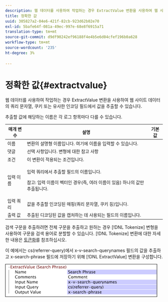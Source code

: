 ```yaml
---
description: 웹 데이터를 사용하여 작업하는 경우 ExtractValue 변환을 사용하여 웹 사이트 데이터의 쿼리 문자열, 쿠키 또는 유사한 인코딩 필드에서 값을 추출할 수 있습니다.
title: 정확한 값
uuid: 305827a2-04e6-421f-82cb-923d62b02e70
exl-id: 5bafe64f-081a-49ec-997e-68e8f6915a71
translation-type: tm+mt
source-git-commit: d9df90242ef96188f4e4b5e6d04cfef196b0a628
workflow-type: tm+mt
source-wordcount: '235'
ht-degree: 3%

---
```


# 정확한 값{#extractvalue}

웹 데이터를 사용하여 작업하는 경우 ExtractValue 변환을 사용하여 웹 사이트 데이터의 쿼리 문자열, 쿠키 또는 유사한 인코딩 필드에서 값을 추출할 수 있습니다.

추출할 값에 해당하는 이름은 각 로그 항목마다 다를 수 있습니다.

<table id="table_D16A39BE035043628A4D6F7452952304"> 
 <thead> 
  <tr> 
   <th colname="col1" class="entry"> 매개 변수 </th> 
   <th colname="col2" class="entry"> 설명 </th> 
   <th colname="col3" class="entry"> 기본값 </th> 
  </tr> 
 </thead>
 <tbody> 
  <tr> 
   <td colname="col1"> 이름 </td> 
   <td colname="col2"> 변환의 설명형 이름입니다. 여기에 이름을 입력할 수 있습니다. </td> 
   <td colname="col3"></td> 
  </tr> 
  <tr> 
   <td colname="col1"> 댓글 </td> 
   <td colname="col2"> 선택 사항입니다. 변형에 대한 참고 사항 </td> 
   <td colname="col3"></td> 
  </tr> 
  <tr> 
   <td colname="col1"> 조건 </td> 
   <td colname="col2"> 이 변환이 적용되는 조건입니다. </td> 
   <td colname="col3"></td> 
  </tr> 
  <tr> 
   <td colname="col1"> 입력 이름 </td> 
   <td colname="col2"> <p>입력 쿼리에서 추출할 필드의 이름입니다. </p> <p> <p>참고: 입력 이름이 벡터인 경우(즉, 여러 이름이 있음) 하나의 값만 추출됩니다. </p> </p> </td> 
   <td colname="col3"></td> 
  </tr> 
  <tr> 
   <td colname="col1"> 입력 쿼리 </td> 
   <td colname="col2"> 값을 추출할 인코딩된 매핑(쿼리 문자열, 쿠키 등)입니다. </td> 
   <td colname="col3"></td> 
  </tr> 
  <tr> 
   <td colname="col1"> 출력 값 </td> 
   <td colname="col2"> 추출된 디코딩된 값을 캡처하는 데 사용되는 필드의 이름입니다. </td> 
   <td colname="col3"></td> 
  </tr> 
 </tbody> 
</table>

검색 구문을 추출하려면 전체 구문을 추출하고 원하는 경우 [!DNL Tokenize] 변형을 사용하여 구문을 검색 용어로 분할할 수 있습니다. [!DNL Tokenize] 변환에 대한 자세한 내용은 [토큰화](../../../../../home/c-dataset-const-proc/c-data-trans/c-transf-types/c-standard-transf/c-tokenize.md#concept-f460aa5df3a7476e971af29cf5d9b32c)를 참조하십시오.

이 예에서는 cs(referrer-query)에서 x-v-search-querynames 필드의 값을 추출하고 x-search-phrase 필드에 저장하기 위해 [!DNL ExtractValue] 변환을 구성합니다.

![](assets/cfg_TransformationType_ExtractValue.png)
